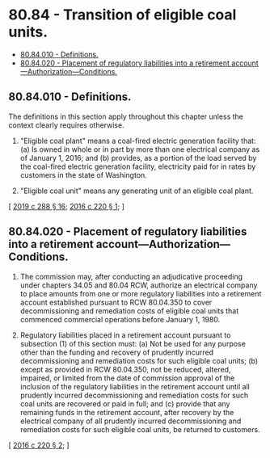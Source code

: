 # 80.84 - Transition of eligible coal units.
* [80.84.010 - Definitions.](#8084010---definitions)
* [80.84.020 - Placement of regulatory liabilities into a retirement account—Authorization—Conditions.](#8084020---placement-of-regulatory-liabilities-into-a-retirement-accountauthorizationconditions)
## 80.84.010 - Definitions.
The definitions in this section apply throughout this chapter unless the context clearly requires otherwise.

1. "Eligible coal plant" means a coal-fired electric generation facility that: (a) Is owned in whole or in part by more than one electrical company as of January 1, 2016; and (b) provides, as a portion of the load served by the coal-fired electric generation facility, electricity paid for in rates by customers in the state of Washington.

2. "Eligible coal unit" means any generating unit of an eligible coal plant.

\[ [2019 c 288 § 16](https://lawfilesext.leg.wa.gov/biennium/2019-20/Pdf/Bills/Session%20Laws/Senate/5116-S2.SL.pdf?cite=2019%20c%20288%20§%2016); [2016 c 220 § 1](https://lawfilesext.leg.wa.gov/biennium/2015-16/Pdf/Bills/Session%20Laws/Senate/6248-S.SL.pdf?cite=2016%20c%20220%20§%201); \]

## 80.84.020 - Placement of regulatory liabilities into a retirement account—Authorization—Conditions.
1. The commission may, after conducting an adjudicative proceeding under chapters 34.05 and 80.04 RCW, authorize an electrical company to place amounts from one or more regulatory liabilities into a retirement account established pursuant to RCW 80.04.350 to cover decommissioning and remediation costs of eligible coal units that commenced commercial operations before January 1, 1980.

2. Regulatory liabilities placed in a retirement account pursuant to subsection (1) of this section must: (a) Not be used for any purpose other than the funding and recovery of prudently incurred decommissioning and remediation costs for such eligible coal units; (b) except as provided in RCW 80.04.350, not be reduced, altered, impaired, or limited from the date of commission approval of the inclusion of the regulatory liabilities in the retirement account until all prudently incurred decommissioning and remediation costs for such coal units are recovered or paid in full; and (c) provide that any remaining funds in the retirement account, after recovery by the electrical company of all prudently incurred decommissioning and remediation costs for such eligible coal units, be returned to customers.

\[ [2016 c 220 § 2](https://lawfilesext.leg.wa.gov/biennium/2015-16/Pdf/Bills/Session%20Laws/Senate/6248-S.SL.pdf?cite=2016%20c%20220%20§%202); \]

